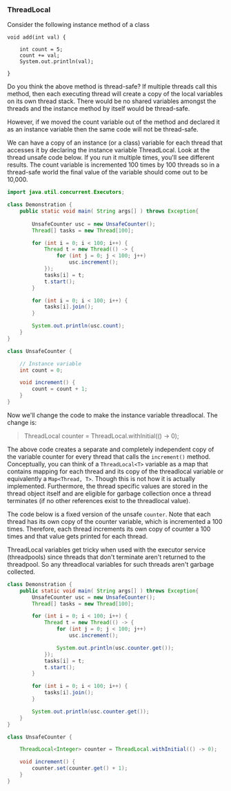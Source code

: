 ### ThreadLocal
Consider the following instance method of a class

    void add(int val) {

        int count = 5;
        count += val;
        System.out.println(val);

    }
Do you think the above method is thread-safe? If multiple threads call this method, then each executing thread will create a copy of the local variables on its own thread stack. There would be no shared variables amongst the threads and the instance method by itself would be thread-safe.

However, if we moved the count variable out of the method and declared it as an instance variable then the same code will not be thread-safe.

We can have a copy of an instance (or a class) variable for each thread that accesses it by declaring the instance variable ThreadLocal. Look at the thread unsafe code below. If you run it multiple times, you'll see different results. The count variable is incremented 100 times by 100 threads so in a thread-safe world the final value of the variable should come out to be 10,000.

```java
import java.util.concurrent.Executors;

class Demonstration {
    public static void main( String args[] ) throws Exception{
        
        UnsafeCounter usc = new UnsafeCounter();
        Thread[] tasks = new Thread[100];

        for (int i = 0; i < 100; i++) {
            Thread t = new Thread(() -> {
                for (int j = 0; j < 100; j++)
                    usc.increment();
            });
            tasks[i] = t;
            t.start();
        }

        for (int i = 0; i < 100; i++) {
            tasks[i].join();
        }

        System.out.println(usc.count);  
    }
}

class UnsafeCounter {

    // Instance variable
    int count = 0;

    void increment() {
        count = count + 1;
    }
}
```
Now we'll change the code to make the instance variable threadlocal. The change is:
>ThreadLocal<Integer> counter = ThreadLocal.withInitial(() -> 0);

The above code creates a separate and completely independent copy of the variable counter for every thread that calls the `increment()` method. Conceptually, you can think of a `ThreadLocal<T>` variable as a map that contains mapping for each thread and its copy of the threadlocal variable or equivalently a `Map<Thread, T>`. Though this is not how it is actually implemented. Furthermore, the thread specific values are stored in the thread object itself and are eligible for garbage collection once a thread terminates (if no other references exist to the threadlocal value).

The code below is a fixed version of the unsafe `counter`. Note that each thread has its own copy of the counter variable, which is incremented a 100 times. Therefore, each thread increments its own copy of counter a 100 times and that value gets printed for each thread.

ThreadLocal variables get tricky when used with the executor service (threadpools) since threads that don't terminate aren't returned to the threadpool. So any threadlocal variables for such threads aren't garbage collected. 

```java
class Demonstration {
    public static void main( String args[] ) throws Exception{
        UnsafeCounter usc = new UnsafeCounter();
        Thread[] tasks = new Thread[100];

        for (int i = 0; i < 100; i++) {
            Thread t = new Thread(() -> {
                for (int j = 0; j < 100; j++)
                    usc.increment();

                System.out.println(usc.counter.get());
            });
            tasks[i] = t;
            t.start();
        }

        for (int i = 0; i < 100; i++) {
            tasks[i].join();
        }

        System.out.println(usc.counter.get());
    }
}

class UnsafeCounter {

    ThreadLocal<Integer> counter = ThreadLocal.withInitial(() -> 0);

    void increment() {
        counter.set(counter.get() + 1);
    }
}
```